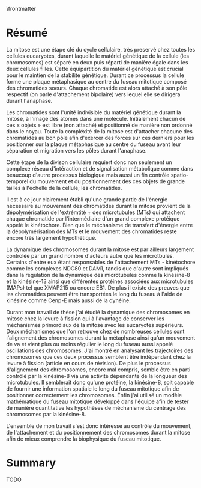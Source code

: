\frontmatter

# Résumé

La mitose est une étape clé du cycle cellulaire, très preservé chez toutes les cellules eucaryotes, durant laquelle le matériel génétique de la cellule (les chromosomes) est séparé en deux puis réparti de manière égale dans les deux cellules filles. Cette équipartition du matériel génétique est crucial pour le maintien de la stabilité génétique. Durant ce processus la cellule forme une plaque métaphasique au centre du fuseau mitotique composé des chromatides soeurs. Chaque chromatide est alors attaché à son pôle respectif (on parle d'attachement bipolaire) vers lequel elle se dirigera durant l'anaphase.

Les chromatides sont l'unité indivisible du matériel génétique durant la mitose, à l'image des atomes dans une molécule. Initialement chacun de ces « objets » est libre (non attaché) et positionné de manière non ordonné dans le noyau. Toute la compléxité de la mitose est d'attacher chacune des chromatides au bon pôle afin d'exercer des forces sur ces derniers pour les positionner sur la plaque métaphasique au centre du fuseau avant leur séparation et migration vers les pôles durant l'anaphase.

Cette étape de la divison cellulaire requiert donc non seulement un complexe réseau d'intéraction et de signalisation métabolique comme dans beaucoup d'autre processus biologique mais aussi un fin contrôle spatio-temporel du mouvement et du positionnement des ces objets de grande tailles à l'echelle de la cellule; les chromatides.

Il est à ce jour clairement établi qu'une grande partie de l'énergie nécessaire au mouvement des chromatides durant la mitose provient de la dépolymérisation de l'extrémtité + des microtubules (MTs) qui attachent chaque chromatide par l'intermédiaire d'un grand complexe protéique appelé le kinétochore. Bien que le méchanisme de transfert d'énergie entre la dépolymérisation des MTs et le mouvement des chromatides reste encore très largement hypothétique.

La dynamique des chromosomes durant la mitose est par ailleurs largement controlée par un grand nombre d'acteurs autre que les microtbules. Certains d'entre eux étant responsables de l'attachement MTs - kinétochore comme les complexes NDC80 et DAM1, tandis que d'autre sont impliqués dans la régulation de la dynamique des microtubules comme la kinésine-8 et la kinésine-13 ainsi que différentes protéines associées aux microtubules (MAPs) tel que XMAP215 ou encore EB1. De plus il existe des preuves que les chromatides peuvent être transportées le long du fuseau à l'aide de kinésine comme Cenp-E mais aussi de la dynéine.

Durant mon travail de thèse j'ai étudié la dynamique des chromosomes en mitose chez la levure à fission qui à l'avantage de conserver les méchanismes primordiaux de la mitose avec les eucaryotes supèrieurs. Deux méchanismes que l'on retrouve chez de nombreuses cellules sont l'alignement des chromosomes durant la métaphase ainsi qu'un mouvement de va et vient plus ou moins régulier le long du fuseau aussi appelé oscillations des chromosomes. J'ai montré en analysant les trajectoires des chromosomes que ces deux processus semblent être indépendant chez la levure à fission (article en cours de révision). De plus le processus d'alignement des chromosomes, encore mal compris, semble être en parti contrôlé par la kinésine-8 via une activité dépendante de la longueur des microtubules. Il semblerait donc qu'une protéine, la kinésine-8, soit capable de fournir une information spatiale le long du fuseau mitotique afin de positionner correctement les chromosomes. Enfin j'ai utilisé un modèle mathématique du fuseau mitotique développé dans l'équipe afin de tester de manière quantitative les hypothèses de méchanisme du centrage des chromosomes par la kinésine-8.

L'ensemble de mon travail s'est donc intéressé au contrôle du mouvement, de l'attachement et du positionnement des chromosomes durant la mitose afin de mieux comprendre la biophysique du fuseau mitotique.

# Summary

TODO
